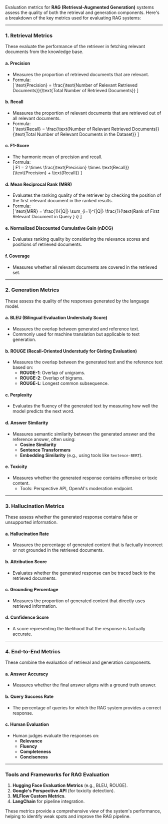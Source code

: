 Evaluation metrics for **RAG (Retrieval-Augmented Generation)** systems assess the quality of both the retrieval and generation components. Here's a breakdown of the key metrics used for evaluating RAG systems:

---

### 1. **Retrieval Metrics**
These evaluate the performance of the retriever in fetching relevant documents from the knowledge base.

#### a. **Precision**
- Measures the proportion of retrieved documents that are relevant.
- Formula:  
  \[
  \text{Precision} = \frac{\text{Number of Relevant Retrieved Documents}}{\text{Total Number of Retrieved Documents}}
  \]

#### b. **Recall**
- Measures the proportion of relevant documents that are retrieved out of all relevant documents.
- Formula:  
  \[
  \text{Recall} = \frac{\text{Number of Relevant Retrieved Documents}}{\text{Total Number of Relevant Documents in the Dataset}}
  \]

#### c. **F1-Score**
- The harmonic mean of precision and recall.
- Formula:  
  \[
  F1 = 2 \times \frac{\text{Precision} \times \text{Recall}}{\text{Precision} + \text{Recall}}
  \]

#### d. **Mean Reciprocal Rank (MRR)**
- Evaluates the ranking quality of the retriever by checking the position of the first relevant document in the ranked results.
- Formula:  
  \[
  \text{MRR} = \frac{1}{|Q|} \sum_{i=1}^{|Q|} \frac{1}{\text{Rank of First Relevant Document in Query } i}
  \]

#### e. **Normalized Discounted Cumulative Gain (nDCG)**
- Evaluates ranking quality by considering the relevance scores and positions of retrieved documents.

#### f. **Coverage**
- Measures whether all relevant documents are covered in the retrieved set.

---

### 2. **Generation Metrics**
These assess the quality of the responses generated by the language model.

#### a. **BLEU (Bilingual Evaluation Understudy Score)**
- Measures the overlap between generated and reference text.
- Commonly used for machine translation but applicable to text generation.

#### b. **ROUGE (Recall-Oriented Understudy for Gisting Evaluation)**
- Measures the overlap between the generated text and the reference text based on:
  - **ROUGE-1**: Overlap of unigrams.
  - **ROUGE-2**: Overlap of bigrams.
  - **ROUGE-L**: Longest common subsequence.

#### c. **Perplexity**
- Evaluates the fluency of the generated text by measuring how well the model predicts the next word.

#### d. **Answer Similarity**
- Measures semantic similarity between the generated answer and the reference answer, often using:
  - **Cosine Similarity**
  - **Sentence Transformers**
  - **Embedding Similarity** (e.g., using tools like `Sentence-BERT`).

#### e. **Toxicity**
- Measures whether the generated response contains offensive or toxic content.
  - Tools: Perspective API, OpenAI's moderation endpoint.

---

### 3. **Hallucination Metrics**
These assess whether the generated response contains false or unsupported information.

#### a. **Hallucination Rate**
- Measures the percentage of generated content that is factually incorrect or not grounded in the retrieved documents.

#### b. **Attribution Score**
- Evaluates whether the generated response can be traced back to the retrieved documents.

#### c. **Grounding Percentage**
- Measures the proportion of generated content that directly uses retrieved information.

#### d. **Confidence Score**
- A score representing the likelihood that the response is factually accurate.

---

### 4. **End-to-End Metrics**
These combine the evaluation of retrieval and generation components.

#### a. **Answer Accuracy**
- Measures whether the final answer aligns with a ground truth answer.

#### b. **Query Success Rate**
- The percentage of queries for which the RAG system provides a correct response.

#### c. **Human Evaluation**
- Human judges evaluate the responses on:
  - **Relevance**
  - **Fluency**
  - **Completeness**
  - **Conciseness**

---

### Tools and Frameworks for RAG Evaluation
1. **Hugging Face Evaluation Metrics** (e.g., BLEU, ROUGE).
2. **Google's Perspective API** (for toxicity detection).
3. **MLFlow Custom Metrics**.
4. **LangChain** for pipeline integration.

These metrics provide a comprehensive view of the system's performance, helping to identify weak spots and improve the RAG pipeline.